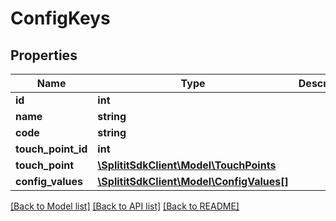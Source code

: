 # ConfigKeys

## Properties
Name | Type | Description | Notes
------------ | ------------- | ------------- | -------------
**id** | **int** |  | 
**name** | **string** |  | [optional] 
**code** | **string** |  | [optional] 
**touch_point_id** | **int** |  | [optional] 
**touch_point** | [**\SplititSdkClient\Model\TouchPoints**](TouchPoints.md) |  | [optional] 
**config_values** | [**\SplititSdkClient\Model\ConfigValues[]**](ConfigValues.md) |  | [optional] 

[[Back to Model list]](../README.md#documentation-for-models) [[Back to API list]](../README.md#documentation-for-api-endpoints) [[Back to README]](../README.md)


